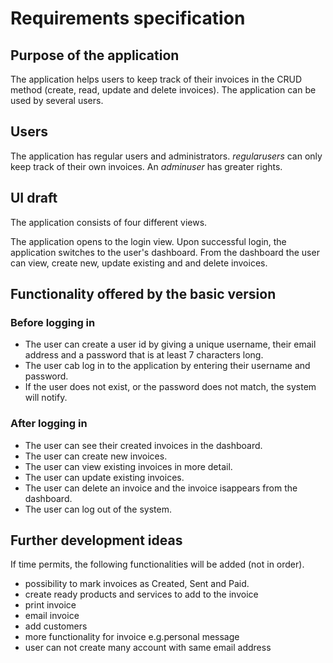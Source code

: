 # Requirements specification

## Purpose of the application

The application helps users to keep track of their invoices in the CRUD method (create, read, update and delete invoices). The application can be used by several users.

## Users

The application has regular users and administrators. _regularusers_ can only keep track of their own invoices. An  _adminuser_ has greater rights.

## UI draft

The application consists of four different views.

The application opens to the login view. Upon successful login, the application switches to the user's dashboard. From the dashboard the user can view, create new, update existing and and delete invoices.

## Functionality offered by the basic version

### Before logging in

- The user can create a user id by giving a unique username, their email address and a password that is at least 7 characters long. 
- The user cab log in to the application by entering their username and password.
- If the user does not exist, or the password does not match, the system will notify.

### After logging in

- The user can see their created invoices in the dashboard.
- The user can create new invoices.
- The user can view existing invoices in more detail.
- The user can update existing invoices.
- The user can delete an invoice and the invoice isappears from the dashboard.
- The user can log out of the system.

## Further development ideas

If time permits, the following functionalities will be added (not in order).
- possibility to mark invoices as Created, Sent and Paid.
- create ready products and services to add to the invoice
- print invoice
- email invoice
- add customers
- more functionality for invoice e.g.personal message
- user can not create many account with same email address

